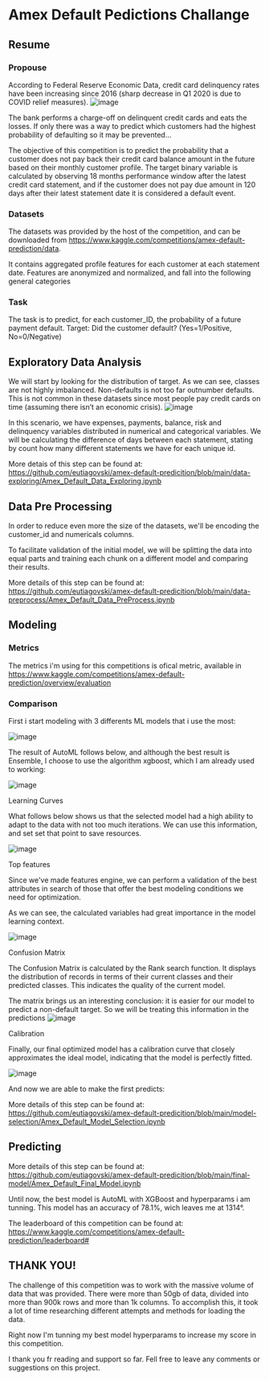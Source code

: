 # Amex Default Pedictions Challange

## Resume
### Propouse
According to Federal Reserve Economic Data, credit card delinquency rates have been increasing since 2016 (sharp decrease in Q1 2020 is due to COVID relief measures).
![image](https://user-images.githubusercontent.com/74082359/175775880-9e445da1-2670-4e66-9f2e-250c0dd80bb4.png)

The bank performs a charge-off on delinquent credit cards and eats the losses. If only there was a way to predict which customers had the highest probability of defaulting so it may be prevented…

The objective of this competition is to predict the probability that a customer does not pay back their credit card balance amount in the future based on their monthly customer profile. The target binary variable is calculated by observing 18 months performance window after the latest credit card statement, and if the customer does not pay due amount in 120 days after their latest statement date it is considered a default event. 

### Datasets
The datasets was provided by the host of the competition, and can be downloaded from https://www.kaggle.com/competitions/amex-default-prediction/data.

It contains aggregated profile features for each customer at each statement date. Features are anonymized and normalized, and fall into the following general categories

### Task
The task is to predict, for each customer_ID, the probability of a future payment default.
Target: Did the customer default? (Yes=1/Positive, No=0/Negative)


## Exploratory Data Analysis

We will start by looking for the distribution of target. As we can see,  classes are not highly imbalanced. Non-defaults is not too far outnumber defaults. This is not common in these datasets since most people pay credit cards on time (assuming there isn’t an economic crisis).
![image](https://user-images.githubusercontent.com/74082359/175775987-a2dd7449-0592-417e-8dac-4320bb2de0c6.png)

In this scenario, we have expenses, payments, balance, risk and delinquency variables distributed in numerical and categorical variables.
We will be calculating the difference of days between each statement, stating by count how many different statements we have for each unique id.

More detais of this step can be found at: https://github.com/eutiagovski/amex-default-predicition/blob/main/data-exploring/Amex_Default_Data_Exploring.ipynb

## Data Pre Processing

In order to reduce even more the size of the datasets, we'll be encoding the customer_id and numericals columns.

To facilitate validation of the initial model, we will be splitting the data into equal parts and training each chunk on a different model and comparing their results.

More details of this step can be found at: https://github.com/eutiagovski/amex-default-predicition/blob/main/data-preprocess/Amex_Default_Data_PreProcess.ipynb

## Modeling

### Metrics
The metrics i'm using for this competitions is ofical metric, available in https://www.kaggle.com/competitions/amex-default-prediction/overview/evaluation

### Comparison
First i start modeling with 3 differents ML models that i use the most:

![image](https://user-images.githubusercontent.com/74082359/175933565-2499cb66-4d4a-4bdd-964d-fe0756bd8423.png)

The result of AutoML follows below, and although the best result is Ensemble, I choose to use the algorithm xgboost, which I am already used to working:

![image](https://user-images.githubusercontent.com/74082359/175653368-076aed0d-2d2b-4f70-a395-7878226e11ea.png)



Learning Curves

What follows below shows us that the selected model had a high ability to adapt to the data with not too much iterations. We can use this information, and set set that point to save resources. 

![image](https://user-images.githubusercontent.com/74082359/175931729-4b30e851-2333-499c-8da2-eec32b8cf732.png)

Top features

Since we've made features engine, we can perform a validation of the best attributes in search of those that offer the best modeling conditions we need for optimization.

As we can see, the calculated variables had great importance in the model learning context.

![image](https://user-images.githubusercontent.com/74082359/175931253-53ed94c8-a8c7-4e53-805d-b911b91dcf02.png)


Confusion Matrix

The Confusion Matrix is calculated by the Rank search function. It displays the distribution of records in terms of their current classes and their predicted classes. This indicates the quality of the current model. 

The matrix brings us an interesting conclusion: it is easier for our model to predict a non-default target. So we will be treating this information in the predictions
![image](https://user-images.githubusercontent.com/74082359/175937882-c6b16715-44b8-4342-b1ac-61eef1dcfdd9.png)

Calibration

Finally, our final optimized model has a calibration curve that closely approximates the ideal model, indicating that the model is perfectly fitted.

![image](https://user-images.githubusercontent.com/74082359/175931510-f6c5c7de-bc38-49ef-83f6-8cfa1a09a329.png)


And now we are able to make the first predicts:

More details of this step can be found at: https://github.com/eutiagovski/amex-default-predicition/blob/main/model-selection/Amex_Default_Model_Selection.ipynb


## Predicting
More details of this step can be found at: https://github.com/eutiagovski/amex-default-predicition/blob/main/final-model/Amex_Default_Final_Model.ipynb

Until now, the best model is AutoML with XGBoost and hyperparams i am tunning. This model has an accuracy of 78.1%, wich leaves me at 1314°.

The leaderboard of this competition can be found at: https://www.kaggle.com/competitions/amex-default-prediction/leaderboard#


## THANK YOU!
The challenge of this competition was to work with the massive volume of data that was provided. There were more than 50gb of data, divided into more than 900k rows and more than 1k columns. To accomplish this, it took a lot of time researching different attempts and methods for loading the data.

Right now I'm tunning my best model hyperparams to increase my score in this competition.

I thank you fr reading and support so far. Fell free to leave any comments or suggestions on this project.

